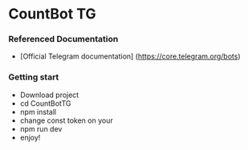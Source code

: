 # CountBot TG

### Referenced Documentation

* [Official Telegram documentation] (https://core.telegram.org/bots)

### Getting start

* Download project
* cd CountBotTG
* npm install
* change const token on your
* npm run dev
* enjoy!
